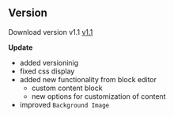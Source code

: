 ## Version 
Download version v1.1 <a href="https://github.com/Dascent/plugins/releases/tag/vcs1.1" target="_blank">v1.1</a>

**Update**
 - added versioninig
 - fixed css display
 - added new functionality from block editor
   - custom content block
   - new options for customization of content
 - improved `Background Image `
